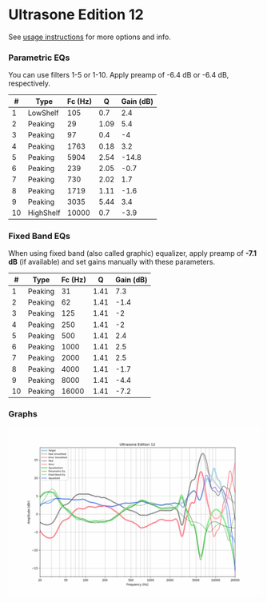 # Ultrasone Edition 12
See [usage instructions](https://github.com/jaakkopasanen/AutoEq#usage) for more options and info.

### Parametric EQs
You can use filters 1-5 or 1-10. Apply preamp of -6.4 dB or -6.4 dB, respectively.

|   # | Type      |   Fc (Hz) |    Q |   Gain (dB) |
|-----|-----------|-----------|------|-------------|
|   1 | LowShelf  |       105 | 0.7  |         2.4 |
|   2 | Peaking   |        29 | 1.09 |         5.4 |
|   3 | Peaking   |        97 | 0.4  |        -4   |
|   4 | Peaking   |      1763 | 0.18 |         3.2 |
|   5 | Peaking   |      5904 | 2.54 |       -14.8 |
|   6 | Peaking   |       239 | 2.05 |        -0.7 |
|   7 | Peaking   |       730 | 2.02 |         1.7 |
|   8 | Peaking   |      1719 | 1.11 |        -1.6 |
|   9 | Peaking   |      3035 | 5.44 |         3.4 |
|  10 | HighShelf |     10000 | 0.7  |        -3.9 |

### Fixed Band EQs
When using fixed band (also called graphic) equalizer, apply preamp of **-7.1 dB** (if available) and set gains manually with these parameters.

|   # | Type    |   Fc (Hz) |    Q |   Gain (dB) |
|-----|---------|-----------|------|-------------|
|   1 | Peaking |        31 | 1.41 |         7.3 |
|   2 | Peaking |        62 | 1.41 |        -1.4 |
|   3 | Peaking |       125 | 1.41 |        -2   |
|   4 | Peaking |       250 | 1.41 |        -2   |
|   5 | Peaking |       500 | 1.41 |         2.4 |
|   6 | Peaking |      1000 | 1.41 |         2.5 |
|   7 | Peaking |      2000 | 1.41 |         2.5 |
|   8 | Peaking |      4000 | 1.41 |        -1.7 |
|   9 | Peaking |      8000 | 1.41 |        -4.4 |
|  10 | Peaking |     16000 | 1.41 |        -7.2 |

### Graphs
![](./Ultrasone%20Edition%2012.png)

